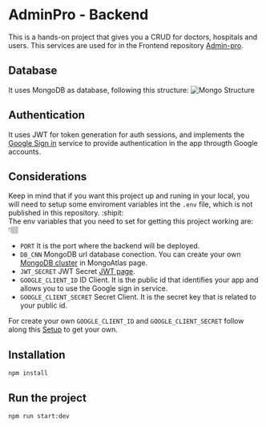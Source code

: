# AdminPro - Backend

This is a hands-on project that gives you a CRUD for doctors, hospitals and users. This services are used for in the Frontend repository [Admin-pro](https://github.com/DdarioD09/angular-adv-adminpro "Admin-pro").

## Database
It uses MongoDB as database, following this structure:
![Mongo Structure](https://github.com/user-attachments/assets/b7da0657-a9c7-46e4-8394-f09e021ae45f)

## Authentication 
It uses JWT for token generation for auth sessions, and implements the [Google Sign in](https://developers.google.com/identity/gsi/web/guides/overview "Google Sing in") service to provide authentication in the app througth Google accounts.

## Considerations

Keep in mind that if you want this project up and runing in your local, you will need to setup some enviroment variables int the `.env` file, which is not published in this repository. :shipit:\
The env variables that you need to set for getting this project working are: 👇🏽

* `PORT` It is the port where the backend will be deployed.
* `DB_CNN` MongoDB url database conection. You can create your own [MongoDB cluster](https://www.mongodb.com/docs/atlas/tutorial/deploy-free-tier-cluster/ "MongoDB deploy-free-tier-cluster") in MongoAtlas page.
* `JWT_SECRET` JWT Secret [JWT page](https://jwt.io/).
* `GOOGLE_CLIENT_ID` ID Client. It is the public id that identifies your app and allows you to use the Google sign in service.
* `GOOGLE_CLIENT_SECRET` Secret Client. It is the secret key that is related to your public id.

For create your own `GOOGLE_CLIENT_ID` and `GOOGLE_CLIENT_SECRET` follow along this [Setup](https://developers.google.com/identity/gsi/web/guides/get-google-api-clientid) to get your own.

## Installation
```
npm install
```

## Run the project

```
npm run start:dev
```
